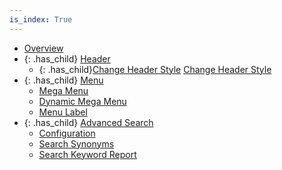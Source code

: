 ```yaml
---
is_index: True
---
```

- [Overview](overview.md)
- {: .has_child} [Header](header.md)
  - {: .has_child}[Change Header Style](header/change-header-style.md)
    [Change Header Style](change-header-style/change-header-style(1).md)
- {: .has_child} [Menu](menu.md)
  - [Mega Menu](menu/mega-menu.md)
  - [Dynamic Mega Menu](menu/dynamic-mega-menu.md)
  - [Menu Label](menu/menu-label.md)
- {: .has_child} [Advanced Search](advanced-search.md)
  - [Configuration](advanced-search/configuration.md)
  - [Search Synonyms](advanced-search/search-synonyms.md)
  - [Search Keyword Report](advanced-search/search-keyword-report.md)        
        
